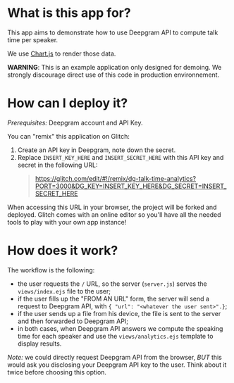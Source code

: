 # What is this app for?

This app aims to demonstrate how to use Deepgram API to compute
talk time per speaker.

We use [Chart.js](https://chartjs.org/) to render those data.

**WARNING**: This is an example application only designed for demoing. We
strongly discourage direct use of this code in production environnement.

# How can I deploy it?

_Prerequisites:_ Deepgram account and API Key.

You can "remix" this application on Glitch:

1. Create an API key in Deepgram, note down the secret.
2. Replace `INSERT_KEY_HERE` and `INSERT_SECRET_HERE`
   with this API key and secret in the following URL:
   > https://glitch.com/edit/#!/remix/dg-talk-time-analytics?PORT=3000&DG_KEY=INSERT_KEY_HERE&DG_SECRET=INSERT_SECRET_HERE

When accessing this URL in your browser, the project will be forked and deployed. Glitch comes with
an online editor so you'll have all the needed tools to play with your own app instance!

# How does it work?

The workflow is the following:

- the user requests the `/` URL, so the server (`server.js`) serves the
  `views/index.ejs` file to the user;
- if the user fills up the "FROM AN URL" form, the server will send a
  request to Deepgram API, with `{ "url": "<whatever the user sent>".}`;
- if the user sends up a file from his device, the file is sent to the
  server and then forwarded to Deepgram API;
- in both cases, when Deepgram API answers we compute the speaking time
  for each speaker and use the `views/analytics.ejs` template to display
  results.

_Note:_ we could directly request Deepgram API from the browser, _BUT_ this would
ask you disclosing your Deepgram API key to the user. Think about it twice
before choosing this option.

